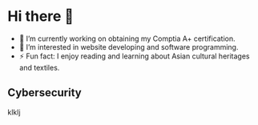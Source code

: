 # Hi there 👋

- 🔭 I’m currently working on obtaining my Comptia A+ certification.
- 🤔 I’m interested in website developing and software programming.
- ⚡ Fun fact: I enjoy reading and learning about Asian cultural heritages and textiles.

## Cybersecurity

klklj
<!--      
**La-debug-ops/La-debug-ops** is a ✨ _special_ ✨ repository because its `README.md` (this file) appears on your GitHub profile.

Here are some ideas to get you started:

- 🔭 I’m currently working on ...Comptia A+``
- 🌱 I’m currently learning ...Comptia A+
- 👯 I’m looking to collaborate on ...
- 🤔 I’m looking for help with ...
- 💬 Ask me about ...
- 📫 How to reach me: ...
- 😄 Pronouns: ...
- ⚡ Fun fact: ...
-->
